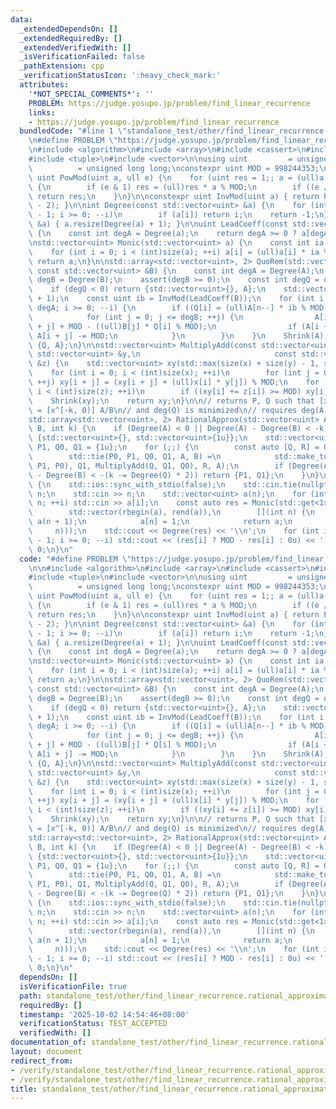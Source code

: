 ```yaml
---
data:
  _extendedDependsOn: []
  _extendedRequiredBy: []
  _extendedVerifiedWith: []
  _isVerificationFailed: false
  _pathExtension: cpp
  _verificationStatusIcon: ':heavy_check_mark:'
  attributes:
    '*NOT_SPECIAL_COMMENTS*': ''
    PROBLEM: https://judge.yosupo.jp/problem/find_linear_recurrence
    links:
    - https://judge.yosupo.jp/problem/find_linear_recurrence
  bundledCode: "#line 1 \"standalone_test/other/find_linear_recurrence.rational_approximation.test.cpp\"\
    \n#define PROBLEM \"https://judge.yosupo.jp/problem/find_linear_recurrence\"\n\
    \n#include <algorithm>\n#include <array>\n#include <cassert>\n#include <iostream>\n\
    #include <tuple>\n#include <vector>\n\nusing uint         = unsigned;\nusing ull\
    \          = unsigned long long;\nconstexpr uint MOD = 998244353;\n\nconstexpr\
    \ uint PowMod(uint a, ull e) {\n    for (uint res = 1;; a = (ull)a * a % MOD)\
    \ {\n        if (e & 1) res = (ull)res * a % MOD;\n        if ((e /= 2) == 0)\
    \ return res;\n    }\n}\n\nconstexpr uint InvMod(uint a) { return PowMod(a, MOD\
    \ - 2); }\n\nint Degree(const std::vector<uint> &a) {\n    for (int i = (int)size(a)\
    \ - 1; i >= 0; --i)\n        if (a[i]) return i;\n    return -1;\n}\n\nvoid Shrink(std::vector<uint>\
    \ &a) { a.resize(Degree(a) + 1); }\n\nuint LeadCoeff(const std::vector<uint> &a)\
    \ {\n    const int degA = Degree(a);\n    return degA >= 0 ? a[degA] : 0u;\n}\n\
    \nstd::vector<uint> Monic(std::vector<uint> a) {\n    const int ia = InvMod(LeadCoeff(a));\n\
    \    for (int i = 0; i < (int)size(a); ++i) a[i] = (ull)a[i] * ia % MOD;\n   \
    \ return a;\n}\n\nstd::array<std::vector<uint>, 2> QuoRem(std::vector<uint> A,\
    \ const std::vector<uint> &B) {\n    const int degA = Degree(A);\n    const int\
    \ degB = Degree(B);\n    assert(degB >= 0);\n    const int degQ = degA - degB;\n\
    \    if (degQ < 0) return {std::vector<uint>{}, A};\n    std::vector<uint> Q(degQ\
    \ + 1);\n    const uint ib = InvMod(LeadCoeff(B));\n    for (int i = degQ, n =\
    \ degA; i >= 0; --i) {\n        if ((Q[i] = (ull)A[n--] * ib % MOD) != 0) {\n\
    \            for (int j = 0; j <= degB; ++j) {\n                A[i + j] = A[i\
    \ + j] + MOD - ((ull)B[j] * Q[i] % MOD);\n                if (A[i + j] >= MOD)\
    \ A[i + j] -= MOD;\n            }\n        }\n    }\n    Shrink(A);\n    return\
    \ {Q, A};\n}\n\nstd::vector<uint> MultiplyAdd(const std::vector<uint> &x, const\
    \ std::vector<uint> &y,\n                              const std::vector<uint>\
    \ &z) {\n    std::vector<uint> xy(std::max(size(x) + size(y) - 1, size(z)));\n\
    \    for (int i = 0; i < (int)size(x); ++i)\n        for (int j = 0; j < (int)size(y);\
    \ ++j) xy[i + j] = (xy[i + j] + (ull)x[i] * y[j]) % MOD;\n    for (int i = 0;\
    \ i < (int)size(z); ++i)\n        if ((xy[i] += z[i]) >= MOD) xy[i] -= MOD;\n\
    \    Shrink(xy);\n    return xy;\n}\n\n// returns P, Q such that [x^[-k, 0)] P/Q\
    \ = [x^[-k, 0)] A/B\n// and deg(Q) is minimized\n// requires deg(A) < deg(B)\n\
    std::array<std::vector<uint>, 2> RationalApprox(std::vector<uint> A, std::vector<uint>\
    \ B, int k) {\n    if (Degree(A) < 0 || Degree(A) - Degree(B) < -k)\n        return\
    \ {std::vector<uint>{}, std::vector<uint>{1u}};\n    std::vector<uint> P0 = {1u},\
    \ P1, Q0, Q1 = {1u};\n    for (;;) {\n        const auto [Q, R] = QuoRem(B, A);\n\
    \        std::tie(P0, P1, Q0, Q1, A, B) =\n            std::make_tuple(P1, MultiplyAdd(Q,\
    \ P1, P0), Q1, MultiplyAdd(Q, Q1, Q0), R, A);\n        if (Degree(A) < 0 || Degree(A)\
    \ - Degree(B) < -(k -= Degree(Q) * 2)) return {P1, Q1};\n    }\n}\n\nint main()\
    \ {\n    std::ios::sync_with_stdio(false);\n    std::cin.tie(nullptr);\n    int\
    \ n;\n    std::cin >> n;\n    std::vector<uint> a(n);\n    for (int i = 0; i <\
    \ n; ++i) std::cin >> a[i];\n    const auto res = Monic(std::get<1>(RationalApprox(\n\
    \        std::vector(rbegin(a), rend(a)),\n        [](int n) {\n            std::vector<uint>\
    \ a(n + 1);\n            a[n] = 1;\n            return a;\n        }(n),\n   \
    \     n)));\n    std::cout << Degree(res) << '\\n';\n    for (int i = Degree(res)\
    \ - 1; i >= 0; --i) std::cout << (res[i] ? MOD - res[i] : 0u) << ' ';\n    return\
    \ 0;\n}\n"
  code: "#define PROBLEM \"https://judge.yosupo.jp/problem/find_linear_recurrence\"\
    \n\n#include <algorithm>\n#include <array>\n#include <cassert>\n#include <iostream>\n\
    #include <tuple>\n#include <vector>\n\nusing uint         = unsigned;\nusing ull\
    \          = unsigned long long;\nconstexpr uint MOD = 998244353;\n\nconstexpr\
    \ uint PowMod(uint a, ull e) {\n    for (uint res = 1;; a = (ull)a * a % MOD)\
    \ {\n        if (e & 1) res = (ull)res * a % MOD;\n        if ((e /= 2) == 0)\
    \ return res;\n    }\n}\n\nconstexpr uint InvMod(uint a) { return PowMod(a, MOD\
    \ - 2); }\n\nint Degree(const std::vector<uint> &a) {\n    for (int i = (int)size(a)\
    \ - 1; i >= 0; --i)\n        if (a[i]) return i;\n    return -1;\n}\n\nvoid Shrink(std::vector<uint>\
    \ &a) { a.resize(Degree(a) + 1); }\n\nuint LeadCoeff(const std::vector<uint> &a)\
    \ {\n    const int degA = Degree(a);\n    return degA >= 0 ? a[degA] : 0u;\n}\n\
    \nstd::vector<uint> Monic(std::vector<uint> a) {\n    const int ia = InvMod(LeadCoeff(a));\n\
    \    for (int i = 0; i < (int)size(a); ++i) a[i] = (ull)a[i] * ia % MOD;\n   \
    \ return a;\n}\n\nstd::array<std::vector<uint>, 2> QuoRem(std::vector<uint> A,\
    \ const std::vector<uint> &B) {\n    const int degA = Degree(A);\n    const int\
    \ degB = Degree(B);\n    assert(degB >= 0);\n    const int degQ = degA - degB;\n\
    \    if (degQ < 0) return {std::vector<uint>{}, A};\n    std::vector<uint> Q(degQ\
    \ + 1);\n    const uint ib = InvMod(LeadCoeff(B));\n    for (int i = degQ, n =\
    \ degA; i >= 0; --i) {\n        if ((Q[i] = (ull)A[n--] * ib % MOD) != 0) {\n\
    \            for (int j = 0; j <= degB; ++j) {\n                A[i + j] = A[i\
    \ + j] + MOD - ((ull)B[j] * Q[i] % MOD);\n                if (A[i + j] >= MOD)\
    \ A[i + j] -= MOD;\n            }\n        }\n    }\n    Shrink(A);\n    return\
    \ {Q, A};\n}\n\nstd::vector<uint> MultiplyAdd(const std::vector<uint> &x, const\
    \ std::vector<uint> &y,\n                              const std::vector<uint>\
    \ &z) {\n    std::vector<uint> xy(std::max(size(x) + size(y) - 1, size(z)));\n\
    \    for (int i = 0; i < (int)size(x); ++i)\n        for (int j = 0; j < (int)size(y);\
    \ ++j) xy[i + j] = (xy[i + j] + (ull)x[i] * y[j]) % MOD;\n    for (int i = 0;\
    \ i < (int)size(z); ++i)\n        if ((xy[i] += z[i]) >= MOD) xy[i] -= MOD;\n\
    \    Shrink(xy);\n    return xy;\n}\n\n// returns P, Q such that [x^[-k, 0)] P/Q\
    \ = [x^[-k, 0)] A/B\n// and deg(Q) is minimized\n// requires deg(A) < deg(B)\n\
    std::array<std::vector<uint>, 2> RationalApprox(std::vector<uint> A, std::vector<uint>\
    \ B, int k) {\n    if (Degree(A) < 0 || Degree(A) - Degree(B) < -k)\n        return\
    \ {std::vector<uint>{}, std::vector<uint>{1u}};\n    std::vector<uint> P0 = {1u},\
    \ P1, Q0, Q1 = {1u};\n    for (;;) {\n        const auto [Q, R] = QuoRem(B, A);\n\
    \        std::tie(P0, P1, Q0, Q1, A, B) =\n            std::make_tuple(P1, MultiplyAdd(Q,\
    \ P1, P0), Q1, MultiplyAdd(Q, Q1, Q0), R, A);\n        if (Degree(A) < 0 || Degree(A)\
    \ - Degree(B) < -(k -= Degree(Q) * 2)) return {P1, Q1};\n    }\n}\n\nint main()\
    \ {\n    std::ios::sync_with_stdio(false);\n    std::cin.tie(nullptr);\n    int\
    \ n;\n    std::cin >> n;\n    std::vector<uint> a(n);\n    for (int i = 0; i <\
    \ n; ++i) std::cin >> a[i];\n    const auto res = Monic(std::get<1>(RationalApprox(\n\
    \        std::vector(rbegin(a), rend(a)),\n        [](int n) {\n            std::vector<uint>\
    \ a(n + 1);\n            a[n] = 1;\n            return a;\n        }(n),\n   \
    \     n)));\n    std::cout << Degree(res) << '\\n';\n    for (int i = Degree(res)\
    \ - 1; i >= 0; --i) std::cout << (res[i] ? MOD - res[i] : 0u) << ' ';\n    return\
    \ 0;\n}\n"
  dependsOn: []
  isVerificationFile: true
  path: standalone_test/other/find_linear_recurrence.rational_approximation.test.cpp
  requiredBy: []
  timestamp: '2025-10-02 14:54:46+08:00'
  verificationStatus: TEST_ACCEPTED
  verifiedWith: []
documentation_of: standalone_test/other/find_linear_recurrence.rational_approximation.test.cpp
layout: document
redirect_from:
- /verify/standalone_test/other/find_linear_recurrence.rational_approximation.test.cpp
- /verify/standalone_test/other/find_linear_recurrence.rational_approximation.test.cpp.html
title: standalone_test/other/find_linear_recurrence.rational_approximation.test.cpp
---
```

